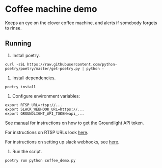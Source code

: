# Coffee machine demo

Keeps an eye on the clover coffee machine, and alerts if somebody forgets to rinse.

## Running

1. Install poetry.

``` shell
curl -sSL https://raw.githubusercontent.com/python-poetry/poetry/master/get-poetry.py | python -
```

1. Install dependencies.

``` shell
poetry install
```

1. Configure environment variables:

``` shell
export RTSP_URL=rtsp://...
export SLACK_WEBHOOK_URL=https://...
export GROUNDLIGHT_API_TOKEN=api_...
```

See [manual](https://code.groundlight.ai/python-sdk/docs/getting-started/api-tokens) for instructions on how to get the Groundlight API token.

For instructions on RTSP URLs look [here](https://github.com/groundlight/stream/blob/main/CAMERAS.md).

For instructions on setting up slack webhooks, see [here](https://api.slack.com/messaging/webhooks).

1. Run the script.

``` shell
poetry run python coffee_demo.py
```

